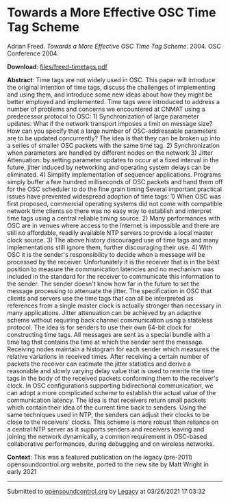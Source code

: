# Towards a More Effective OSC Time Tag Scheme

Adrian Freed. *Towards a More Effective OSC Time Tag Scheme*. 2004.  OSC Conference 2004. 

**Download**: [files/freed-timetags.pdf](../files/freed-timetags.pdf)

**Abstract**: Time tags are not widely used in OSC. This paper will introduce the original intention of time tags, discuss the challenges of implementing and using them, and introduce some new ideas about how they might be better employed and implemented. Time tags were introduced to address a number of problems and concerns we encountered at CNMAT using a predecessor protocol to OSC: 1) Synchronization of large parameter updates: What if the network transport imposes a limit on message size? How can you specify that a large number of OSC-addressable parameters are to be updated concurrently? The idea is that they can be broken up into a series of smaller OSC packets with the same time tag. 2) Synchronization when parameters are handled by different nodes on the network 3) Jitter Attenuation: by setting parameter updates to occur at a fixed interval in the future, jitter induced by networking and operating system delays can be eliminated. 4) Simplify implementation of sequencer applications. Programs simply buffer a few hundred milliseconds of OSC packets and hand them off for the OSC scheduler to do the fine grain timing Several important practical issues have prevented widespread adoption of time tags: 1) When OSC was first proposed, commercial operating systems did not come with compatible network time clients so there was no easy way to establish and interpret time tags using a central reliable timing source. 2) Many performances with OSC are in venues where access to the Internet is impossible and there are still no affordable, readily available NTP servers to provide a local master clock source. 3) The above history discouraged use of time tags and many implementations still ignore them, further discouraging their use. 4) With OSC it is the sender's responsibility to decide when a message will be processed by the receiver. Unfortunately it is the receiver that is in the best position to measure the communication latencies and no mechanism was included in the standard for the receiver to communicate this information to the sender. The sender doesn't know how far in the future to set the message processing to attenuate the jitter. The specification in OSC that clients and servers use the time tags that can all be interpreted as references from a single master clock is actually stronger than necessary in many applications. Jitter attenuation can be achieved by an adaptive scheme without requiring back channel communication using a stateless protocol. The idea is for senders to use their own 64-bit clock for constructing time tags. All messages are sent as a special bundle with a time tag that contains the time at which the sender sent the message. Receiving nodes maintain a histogram for each sender which measures the relative variations in received times. After receiving a certain number of packets the receiver can estimate the jitter statistics and derive a reasonable and slowly varying delay value that is used to rewrite the time tags in the body of the received packets conforming them to the receiver's clock. In OSC configurations supporting bidirectional communication, we can adopt a more complicated scheme to establish the actual value of the communication latency. The idea is that receivers return small packets which contain their idea of the current time back to senders. Using the same techniques used in NTP, the senders can adjust their clocks to be close to the receivers' clocks. This scheme is more robust than reliance on a central NTP server as it supports senders and receivers leaving and joining the network dynamically, a common requirement in OSC-based collaborative performances, during debugging and on wireless networks.

**Context**: This was a featured publication on the legacy (pre-2011) opensoundcontrol.org website, ported to the new site by Matt Wright in early 2021

---
Submitted to [opensoundcontrol.org](https://opensoundcontrol.org) by [Legacy](https://web.archive.org) at 03/26/2021 17:03:32
